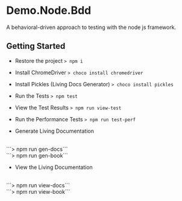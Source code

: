 # Demo.Node.Bdd
A behavioral-driven approach to testing with the node js framework.

## Getting Started

* Restore the project
```> npm i```

* Install ChromeDriver
```> choco install chromedriver```

* Install Pickles (Living Docs Generator)
```> choco install pickles```

* Run the Tests
```> npm test```

* View the Test Results
```> npm run view-test```

* Run the Performance Tests
```> npm run test-perf```

* Generate Living Documentation
<br>
```> npm run gen-docs```
<br>
```> npm run gen-book```

* View the Living Documentation
<br>
```> npm run view-docs```
<br>
```> npm run view-book```
